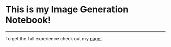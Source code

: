 # This is my Image Generation Notebook!
---
To get the full experience check out my [page!](https://rrmat.github.io/ImageGenNotebook/)
